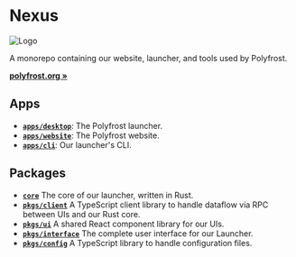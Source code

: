 # **Nexus**

![Logo](pkgs/assets/images/NexusLogo.png)

A monorepo containing our website, launcher, and tools used by Polyfrost.

[**polyfrost.org »**](https://polyfrost.org)

## Apps

- [**`apps/desktop`**](apps/launcher): The Polyfrost launcher.
- [**`apps/website`**](apps/website): The Polyfrost website.
- [**`apps/cli`**](apps/cli): Our launcher's CLI.

## Packages

- [**`core`**](core) The core of our launcher, written in Rust.
- [**`pkgs/client`**](pkgs/client) A TypeScript client library to handle dataflow via RPC between UIs and our Rust core.
- [**`pkgs/ui`**](pkgs/ui) A shared React component library for our UIs.
- [**`pkgs/interface`**](pkgs/interface) The complete user interface for our Launcher.
- [**`pkgs/config`**](pkgs/config) A TypeScript library to handle configuration files.
